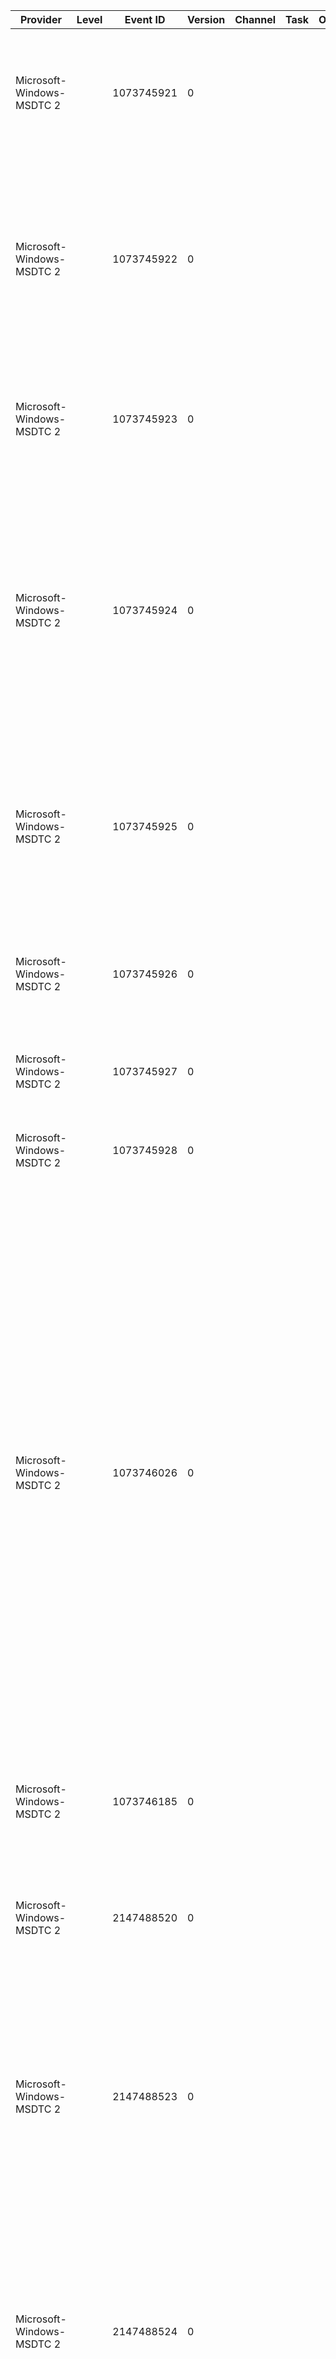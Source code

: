 Provider                   |  Level  |  Event ID    |  Version  |  Channel  |  Task  |  Opcode  |  Keyword  |  Message
---------------------------|---------|--------------|-----------|-----------|--------|----------|-----------|-------------------------------------------------------------------------------------------------------------------------------------------------------------------------------------------------------------------------------------------------------------------------------------------------------------------------------------------------------------------------------------------------------------------------------------------------------------------------------------------------------------------------------------------------------------------------------------------------------
Microsoft-Windows-MSDTC 2  |         |  1073745921  |  0        |           |        |          |           |  Failed to clean up the default DTC cluster resource setting. The default DTC cluster resource setting might be invalid. The error code returned: {param1}
Microsoft-Windows-MSDTC 2  |         |  1073745922  |  0        |           |        |          |           |  Contact = {param1} was deleted successfully. Attempt to copy the new contact = {param2} over it failed. The DTC configuration may be corrupted. The operation that failed must be retried. The error code returned: {param3}
Microsoft-Windows-MSDTC 2  |         |  1073745923  |  0        |           |        |          |           |  Failed to create DTC cluster resource. DTC cluster resource GUID specified = {param1}. The error code returned: {param2}
Microsoft-Windows-MSDTC 2  |         |  1073745924  |  0        |           |        |          |           |  Attempt to find the drive letter or Volume Guid corresponding to the cluster DTC's dependent disk resource has failed. If the dependent disk resource does not support Volume Guid information, please configure at least one dependent disk partition with a drive letter. The error code returned: {param1}
Microsoft-Windows-MSDTC 2  |         |  1073745925  |  0        |           |        |          |           |  Attempting to change the DTC cluster resource's log file path to {param1} has failed. Please verify if log path is configured to a valid dependent disk partition. The error code returned: {param2}
Microsoft-Windows-MSDTC 2  |         |  1073745926  |  0        |           |        |          |           |  Application specified a cluster resource ID: {param1}, but no DTC cluster resource could be returned. Instead, the local DTC instance was returned
Microsoft-Windows-MSDTC 2  |         |  1073745927  |  0        |           |        |          |           |  Service: {param1} is still running. Attempt to cleanup the service has failed
Microsoft-Windows-MSDTC 2  |         |  1073745928  |  0        |           |        |          |           |  Failed trying to get the state of the cluster node: {param1}.The error code returned: {param2}
Microsoft-Windows-MSDTC 2  |         |  1073746026  |  0        |           |        |          |           |  MSDTC started with the following settings: Security Configuration (OFF = 0 and ON = 1): Allow Remote Administrator = {param1}, Network Clients = {param2}, Transaction Manager Communication:  Allow Inbound Transactions = {param3}, Allow Outbound Transactions = {param4}, Transaction Internet Protocol (TIP) = {param5},  Enable XA Transactions = {param6},  Enable SNA LU 6.2 Transactions = {param1}2,  MSDTC Communications Security = {param8}, Account = {param9},  Firewall Exclusion Detected = {param1}0 Transaction Bridge Installed = {param1}1 Filtering Duplicate Events = {param7}
Microsoft-Windows-MSDTC 2  |         |  1073746185  |  0        |           |        |          |           |  Cluster API call failed with error code: {param1}. Cluster API function: {param2} Arguments: {param3}
Microsoft-Windows-MSDTC 2  |         |  2147488520  |  0        |           |        |          |           |  A caller has attempted to register an XA resource while XA transactions are disabled. Please review the MSDTC configuration settings.
Microsoft-Windows-MSDTC 2  |         |  2147488523  |  0        |           |        |          |           |  A caller has attempted to import a transaction from a remote system, but MSDTC is currently configured to disallow inbound transaction manager communication on machine '{param1}'. Please review the MS DTC configuration settings.
Microsoft-Windows-MSDTC 2  |         |  2147488524  |  0        |           |        |          |           |  A caller has attempted to export a transaction to a remote system, but MSDTC is currently configured to disallow outbound transaction manager communication on machine '{param1}'. Please review the MS DTC configuration settings.
Microsoft-Windows-MSDTC 2  |         |  2147488526  |  0        |           |        |          |           |  MSDTC encountered an error (HR=0x{param1}) while attempting to authenticate an incoming connection from system '{param2}'. The principal name is {param3}.
Microsoft-Windows-MSDTC 2  |         |  2147488527  |  0        |           |        |          |           |  MSDTC encountered an error (HR=0x{param1}) while attempting to establish a secure connection with system {param2}.
Microsoft-Windows-MSDTC 2  |         |  2147488528  |  0        |           |        |          |           |  MS DTC encountered an error while attempting to process a message from a connection with system '{param1}'. The incoming message should be from another MSDTC, but has not been authenticated as such. The principal name is '{param2}'.
Microsoft-Windows-MSDTC 2  |         |  2147536971  |  0        |           |        |          |           |  The MSDTC XA Transaction Manager called the xa_rollback function for XA resource manager '{param1}'. This call failed with an unexpected return code ({param2}): File={param3} Line={param4}.
Microsoft-Windows-MSDTC 2  |         |  2147536972  |  0        |           |        |          |           |  The MSDTC XA Transaction Manager called the xa_commit function for XA resource manager '{param1}'. This call failed with an unexpected return code ({param2}): File={param3} Line={param4}.
Microsoft-Windows-MSDTC 2  |         |  2147536973  |  0        |           |        |          |           |  The MSDTC XA Transaction Manager called the xa_open function for XA resource manager '{param1}'. This call failed with an unexpected return code ({param2}): File={param3} Line={param4}.
Microsoft-Windows-MSDTC 2  |         |  2147536975  |  0        |           |        |          |           |  The MSDTC XA Transaction Manager called the 'GetXaSwitch' function in the XA resource manager DLL '{param1}'. The call to the 'GetXaSwitch' function failed with error {param2}: File={param3} Line={param4}.
Microsoft-Windows-MSDTC 2  |         |  2147536976  |  0        |           |        |          |           |  The MSDTC XA Transaction Manager attempted to perform recovery with the XA resource manager DLL '{param1}'. The XA resource manager reported that recovery was unsuccessful (XA return code={param2}).
Microsoft-Windows-MSDTC 2  |         |  2147536977  |  0        |           |        |          |           |  The MSDTC XA Transaction Manager called the xa_open function in the XA resource manager DLL '{param1}'. This call failed with a user exception: File={param2} Line={param3}.
Microsoft-Windows-MSDTC 2  |         |  2147536978  |  0        |           |        |          |           |  The MSDTC XA Transaction Manager called the xa_close function in the XA resource manager DLL '{param1}'. This call failed with a user exception: File={param2} Line={param3}.
Microsoft-Windows-MSDTC 2  |         |  2147536979  |  0        |           |        |          |           |  The MSDTC XA Transaction Manager called the xa_recover function in the XA resource manager DLL '{param1}'. This call failed with a user exception: File={param2} Line={param3}.
Microsoft-Windows-MSDTC 2  |         |  2147536980  |  0        |           |        |          |           |  The MSDTC XA Transaction Manager called the xa_commit function in the XA resource manager DLL '{param1}'. This call failed with a user exception: File={param2} Line={param3}.
Microsoft-Windows-MSDTC 2  |         |  2147536981  |  0        |           |        |          |           |  The MSDTC XA Transaction Manager called the xa_rollback function in the XA resource manager DLL '{param1}'. This call failed with a user exception: File={param2} Line={param3}.
Microsoft-Windows-MSDTC 2  |         |  2147536982  |  0        |           |        |          |           |  The MSDTC XA Transaction Manager called the xa_prepare function in the XA resource manager DLL '{param1}'. This call failed with a user exception: File={param2} Line={param3}.
Microsoft-Windows-MSDTC 2  |         |  2147536983  |  0        |           |        |          |           |  The MSDTC XA Transaction Manager called the GetXaSwitch function in the XA resource manager DLL '{param1}'. This call failed with a user exception: File={param2} Line={param3}.
Microsoft-Windows-MSDTC 2  |         |  2147536984  |  0        |           |        |          |           |  The MSDTC XA Transaction Manager called the xa_prepare function for XA resource manager '{param1}'. This call failed with an unexpected return code ({param2}): File={param3} Line={param4}.
Microsoft-Windows-MSDTC 2  |         |  2147536985  |  0        |           |        |          |           |  The MSDTC XA Transaction Manager called the xa_commit function with the TMONEPHASE flag set for the XA resource manager '{param1}'. The call to the xa_commit function failed with an unexpected return code ({param2}): File={param3} Line={param4}.
Microsoft-Windows-MSDTC 2  |         |  2147536986  |  0        |           |        |          |           |  The MSDTC XA Transaction Manager attempted to locate the 'GetXaSwitch' function in the XA resource manager DLL. The 'GetXaSwitch' function is missing from the XA resource manager DLL {param1} : Error={param2} File={param3} Line={param4}.
Microsoft-Windows-MSDTC 2  |         |  2147536987  |  0        |           |        |          |           |  The MS DTC XA Transaction Manager called the xa_close function for XA resource manager '{param1}'. This call failed with an unexpected return code ({param2}): File={param3} Line={param4}.
